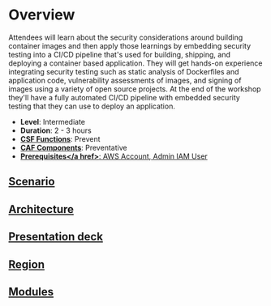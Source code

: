 # Overview

Attendees will learn about the security considerations around building container images and then apply those learnings by embedding security testing into a CI/CD pipeline that's used for building, shipping, and deploying a container based application. They will get hands-on experience integrating security testing such as static analysis of Dockerfiles and application code, vulnerability assessments of images, and signing of images using a variety of open source projects. At the end of the workshop they'll have a fully automated CI/CD pipeline with embedded security testing that they can use to deploy an application.

* **Level**: Intermediate
* **Duration**: 2 - 3 hours
* **<a href="https://www.nist.gov/cyberframework/online-learning/components-framework" target="_blank">CSF Functions</a>**: Prevent
* **<a href="https://d0.awsstatic.com/whitepapers/AWS_CAF_Security_Perspective.pdf" target="_blank">CAF Components</a>**: Preventative
* **<a href="https://awssecworkshops.com/getting-started/" target="_blank">Prerequisites</a href>**: AWS Account, Admin IAM User

## Scenario



## Architecture





## Presentation deck


## Region


## Modules

